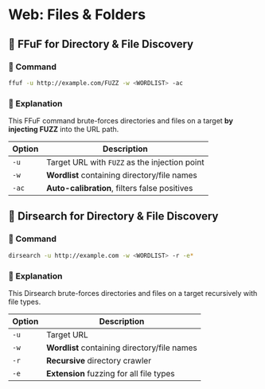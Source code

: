 # Web: Files & Folders

## 📂 FFuF for Directory & File Discovery

### **📌 Command**

```bash
ffuf -u http://example.com/FUZZ -w <WORDLIST> -ac
```

### **📝 Explanation**

This FFuF command brute-forces directories and files on a target **by injecting FUZZ** into the URL path.

| Option | Description                                   |
| ------ | --------------------------------------------- |
| `-u`   | Target URL with `FUZZ` as the injection point |
| `-w`   | **Wordlist** containing directory/file names  |
| `-ac`  | **Auto-calibration**, filters false positives |



## 📂 Dirsearch for Directory & File Discovery

### **📌 Command**

```bash
dirsearch -u http://example.com -w <WORDLIST> -r -e*
```

### **📝 Explanation**

This Dirsearch brute-forces directories and files on a target recursively with file types.

| Option | Description                                  |
| ------ | -------------------------------------------- |
| `-u`   | Target URL                                   |
| `-w`   | **Wordlist** containing directory/file names |
| `-r`   | **Recursive** directory crawler              |
| `-e`   | **Extension** fuzzing for all file types     |

